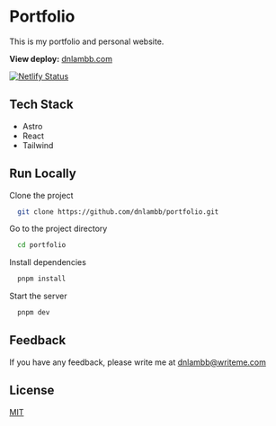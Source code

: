 # Portfolio

This is my portfolio and personal website.

**View deploy:** [dnlambb.com](https://dnlambb.com)

[![Netlify Status](https://api.netlify.com/api/v1/badges/aef1dc91-0bf7-47bd-b1da-fdcd7ae1462c/deploy-status)](https://app.netlify.com/sites/dnlambb/deploys)

## Tech Stack

- Astro
- React
- Tailwind

## Run Locally

Clone the project

```bash
  git clone https://github.com/dnlambb/portfolio.git
```

Go to the project directory

```bash
  cd portfolio
```

Install dependencies

```bash
  pnpm install
```

Start the server

```bash
  pnpm dev
```

## Feedback

If you have any feedback, please write me at [dnlambb@writeme.com](mailto:dnlambb@writeme.com)

## License

[MIT](./LICENSE)

